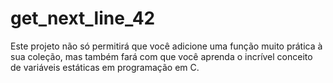 # get_next_line_42
Este projeto não só permitirá que você adicione uma função muito prática à sua coleção, mas também fará com que você aprenda o incrível conceito de variáveis estáticas em programação em C.
